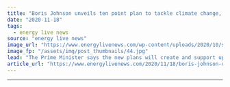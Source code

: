 ```yaml
---
title: "Boris Johnson unveils ten point plan to tackle climate change, deliver net zero and launch a ‘green industrial revolution’"
date: "2020-11-18"
tags: 
  - energy live news
source: "energy live news"
image_url: "https://www.energylivenews.com/wp-content/uploads/2020/10/shutterstock_1490930162-1.jpg"
image_fp: "/assets/img/post_thumbnails/44.jpg"
lead: "The Prime Minister says the new plans will create and support up to 250,000 British jobs while allowing the UK to ‘forge ahead with eradicating its contribution to climate change by 2050’"
article_url: "https://www.energylivenews.com/2020/11/18/boris-johnson-unveils-ten-point-plan-to-tackle-climate-change-deliver-net-zero-and-launch-a-green-industrial-revolution/"
---
```


---
